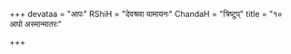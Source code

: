 +++
devataa = "आपः"
RShiH = "देवश्रवा यामायनः"
ChandaH = "त्रिष्टुप्"
title = "१० आपो अस्मान्मातरः"

+++
